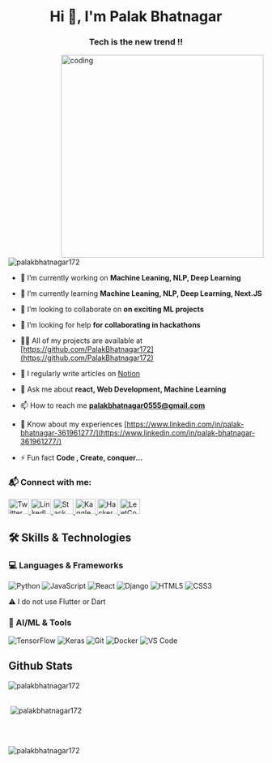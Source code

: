 <h1 align="center">Hi 👋, I'm Palak Bhatnagar</h1>
<h3 align="center">Tech is the new trend !!</h3>

<img align="right" alt="coding" width="400" src="https://cdn.dribbble.com/userupload/30832962/file/original-199091f9b19f067153ecd518321a3898.gif">

<p align="left"> <img src="https://komarev.com/ghpvc/?username=palakbhatnagar172&label=Profile%20views&color=0e75b6&style=flat" alt="palakbhatnagar172" /> </p>

- 🔭 I’m currently working on **Machine Leaning, NLP, Deep Learning**

- 🌱 I’m currently learning **Machine Leaning, NLP, Deep Learning, Next.JS**

- 👯 I’m looking to collaborate on **on exciting ML projects**

- 🤝 I’m looking for help **for collaborating in hackathons**

- 👨‍💻 All of my projects are available at [https://github.com/PalakBhatnagar172](https://github.com/PalakBhatnagar172)

- 📝 I regularly write articles on [Notion](Notion)

- 💬 Ask me about **react, Web Development, Machine Learning**

- 📫 How to reach me **palakbhatnagar0555@gmail.com**

- 📄 Know about my experiences [https://www.linkedin.com/in/palak-bhatnagar-361961277/](https://www.linkedin.com/in/palak-bhatnagar-361961277/)

- ⚡ Fun fact **Code , Create, conquer...**

<h3 align="left">📬 Connect with me:</h3>
<p align="left">
  <a href="https://twitter.com/palakbhatn7240" target="_blank">
    <img src="https://raw.githubusercontent.com/rahuldkjain/github-profile-readme-generator/master/src/images/icons/Social/twitter.svg" alt="Twitter" height="30" width="40" />
  </a>
  <a href="https://linkedin.com/in/palakbhatnagar" target="_blank">
    <img src="https://raw.githubusercontent.com/rahuldkjain/github-profile-readme-generator/master/src/images/icons/Social/linked-in-alt.svg" alt="LinkedIn" height="30" width="40" />
  </a>
  <a href="https://stackoverflow.com/users/your-user-id" target="_blank">
    <img src="https://raw.githubusercontent.com/rahuldkjain/github-profile-readme-generator/master/src/images/icons/Social/stack-overflow.svg" alt="Stack Overflow" height="30" width="40" />
  </a>
  <a href="https://kaggle.com/palakbhatnagar" target="_blank">
    <img src="https://raw.githubusercontent.com/rahuldkjain/github-profile-readme-generator/master/src/images/icons/Social/kaggle.svg" alt="Kaggle" height="30" width="40" />
  </a>
  <a href="https://www.hackerrank.com/0231csml172" target="_blank">
    <img src="https://raw.githubusercontent.com/rahuldkjain/github-profile-readme-generator/master/src/images/icons/Social/hackerrank.svg" alt="HackerRank" height="30" width="40" />
  </a>
  <a href="https://leetcode.com/palakbhatnagar" target="_blank">
    <img src="https://raw.githubusercontent.com/rahuldkjain/github-profile-readme-generator/master/src/images/icons/Social/leet-code.svg" alt="LeetCode" height="30" width="40" />
  </a>
</p>


<h2>🛠 Skills & Technologies</h2>

<h3>💻 Languages & Frameworks</h3>
<p>
  <img src="https://img.shields.io/badge/PYTHON-3776AB?style=for-the-badge&logo=python&logoColor=white" alt="Python" />
  <img src="https://img.shields.io/badge/JAVASCRIPT-F7DF1E?style=for-the-badge&logo=javascript&logoColor=black" alt="JavaScript" />
  <img src="https://img.shields.io/badge/REACT-20232A?style=for-the-badge&logo=react&logoColor=61DAFB" alt="React" />
  <img src="https://img.shields.io/badge/DJANGO-092E20?style=for-the-badge&logo=django&logoColor=white" alt="Django" />
  <img src="https://img.shields.io/badge/HTML5-E34F26?style=for-the-badge&logo=html5&logoColor=white" alt="HTML5" />
  <img src="https://img.shields.io/badge/CSS3-1572B6?style=for-the-badge&logo=css3&logoColor=white" alt="CSS3" />
</p>

<p>
  ⚠️ I do not use Flutter or Dart
</p>

<h3>🤖 AI/ML & Tools</h3>
<p>
  <img src="https://img.shields.io/badge/TENSORFLOW-FF6F00?style=for-the-badge&logo=tensorflow&logoColor=white" alt="TensorFlow" />
  <img src="https://img.shields.io/badge/KERAS-D00000?style=for-the-badge&logo=keras&logoColor=white" alt="Keras" />
  <img src="https://img.shields.io/badge/GIT-F05032?style=for-the-badge&logo=git&logoColor=white" alt="Git" />
  <img src="https://img.shields.io/badge/DOCKER-2496ED?style=for-the-badge&logo=docker&logoColor=white" alt="Docker" />
  <img src="https://img.shields.io/badge/VS%20CODE-007ACC?style=for-the-badge&logo=visual-studio-code&logoColor=white" alt="VS Code" />
</p>
      
<h2 align="left">Github Stats</h2>
<p><img align="left" src="https://github-readme-stats.vercel.app/api/top-langs?username=palakbhatnagar172&show_icons=true&locale=en&layout=compact" alt="palakbhatnagar172" /></p>
<br><br>

<p>&nbsp;<img align="center" src="https://github-readme-stats.vercel.app/api?username=palakbhatnagar172&show_icons=true&locale=en" alt="palakbhatnagar172" /></p>
<br><br>

<p><img align="center" src="https://github-readme-streak-stats.herokuapp.com/?user=palakbhatnagar172&" alt="palakbhatnagar172" /></p>
